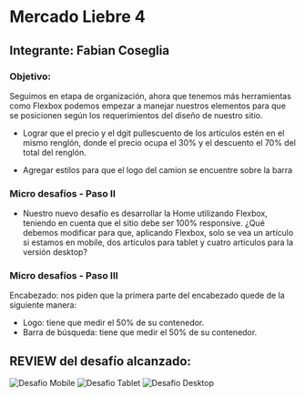 # Mercado Liebre 4
## Integrante: Fabian Coseglia
### Objetivo:

Seguimos en etapa de organización, ahora que tenemos más herramientas como Flexbox
podemos empezar a manejar nuestros elementos para que se posicionen según los
requerimientos del diseño de nuestro sitio.

* Lograr que el precio y el dgit pullescuento de los artículos estén en el mismo
renglón, donde el precio ocupa el 30% y el descuento el 70% del total del
renglón.

* Agregar estilos para que el logo del camion se encuentre sobre la barra

### Micro desafíos - Paso II

* Nuestro nuevo desafío es desarrollar la Home utilizando Flexbox, teniendo en cuenta que
el sitio debe ser 100% responsive. ¿Qué debemos modificar para que, aplicando Flexbox,
solo se vea un artículo si estamos en mobile, dos artículos para tablet y cuatro artículos
para la versión desktop?


### Micro desafíos - Paso III

Encabezado: nos piden que la primera parte del encabezado quede de la siguiente
manera:
* Logo: tiene que medir el 50% de su contenedor.
* Barra de búsqueda: tiene que medir el 50% de su contenedor.


## REVIEW del desafío alcanzado:

![Desafio Mobile](https://user-images.githubusercontent.com/106203854/179639782-a0906386-aa03-40d8-9466-338ac88c2f2b.png)
![Desafio Tablet](https://user-images.githubusercontent.com/106203854/179639867-a2bd3015-af33-4dee-b3d7-07e10ab10c92.png)
![Desafio Desktop](https://user-images.githubusercontent.com/106203854/179639899-247680c2-1eca-4340-81cf-482f8c84c3cb.png)


